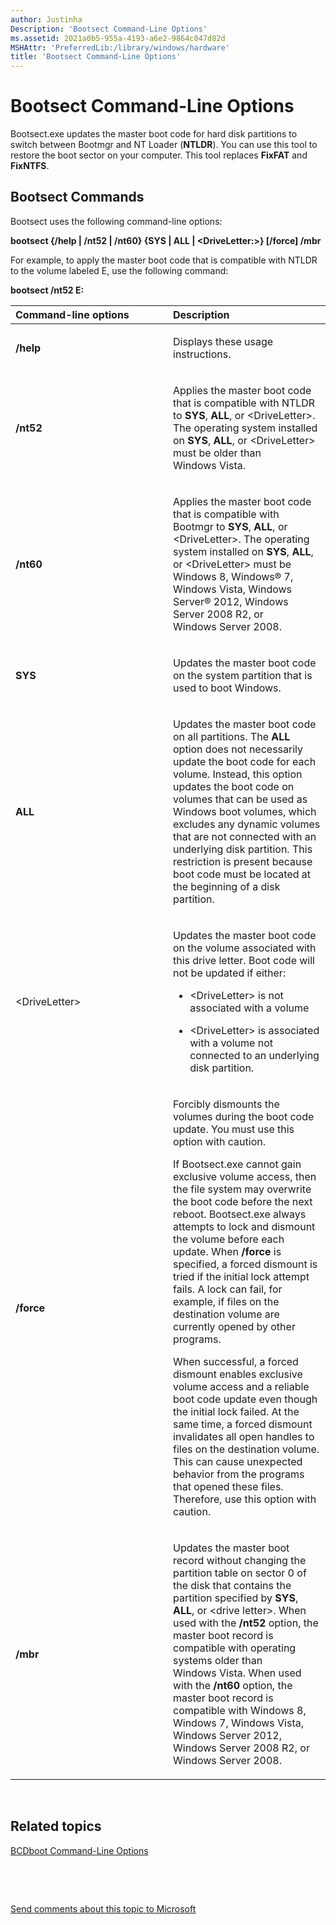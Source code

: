 ```yaml
---
author: Justinha
Description: 'Bootsect Command-Line Options'
ms.assetid: 2021a0b5-955a-4193-a6e2-9864c047d82d
MSHAttr: 'PreferredLib:/library/windows/hardware'
title: 'Bootsect Command-Line Options'
---
```


# Bootsect Command-Line Options


Bootsect.exe updates the master boot code for hard disk partitions to switch between Bootmgr and NT Loader (**NTLDR**). You can use this tool to restore the boot sector on your computer. This tool replaces **FixFAT** and **FixNTFS**.

## <span id="Bootsect_Commands"></span><span id="bootsect_commands"></span><span id="BOOTSECT_COMMANDS"></span>Bootsect Commands


Bootsect uses the following command-line options:

**bootsect {/help | /nt52 | /nt60} {SYS | ALL | &lt;DriveLetter:&gt;} \[/force\] /mbr**

For example, to apply the master boot code that is compatible with NTLDR to the volume labeled E, use the following command:

**bootsect /nt52 E:**

<table>
<colgroup>
<col width="50%" />
<col width="50%" />
</colgroup>
<thead>
<tr class="header">
<th align="left">Command-line options</th>
<th align="left">Description</th>
</tr>
</thead>
<tbody>
<tr class="odd">
<td align="left"><p><strong>/help</strong></p></td>
<td align="left"><p>Displays these usage instructions.</p></td>
</tr>
<tr class="even">
<td align="left"><p><strong>/nt52</strong></p></td>
<td align="left"><p>Applies the master boot code that is compatible with NTLDR to <strong>SYS</strong>, <strong>ALL</strong>, or &lt;DriveLetter&gt;. The operating system installed on <strong>SYS</strong>, <strong>ALL</strong>, or &lt;DriveLetter&gt; must be older than Windows Vista.</p></td>
</tr>
<tr class="odd">
<td align="left"><p><strong>/nt60</strong></p></td>
<td align="left"><p>Applies the master boot code that is compatible with Bootmgr to <strong>SYS</strong>, <strong>ALL</strong>, or &lt;DriveLetter&gt;. The operating system installed on <strong>SYS</strong>, <strong>ALL</strong>, or &lt;DriveLetter&gt; must be Windows 8, Windows® 7, Windows Vista, Windows Server® 2012, Windows Server 2008 R2, or Windows Server 2008.</p></td>
</tr>
<tr class="even">
<td align="left"><p><strong>SYS</strong></p></td>
<td align="left"><p>Updates the master boot code on the system partition that is used to boot Windows.</p></td>
</tr>
<tr class="odd">
<td align="left"><p><strong>ALL</strong></p></td>
<td align="left"><p>Updates the master boot code on all partitions. The <strong>ALL</strong> option does not necessarily update the boot code for each volume. Instead, this option updates the boot code on volumes that can be used as Windows boot volumes, which excludes any dynamic volumes that are not connected with an underlying disk partition. This restriction is present because boot code must be located at the beginning of a disk partition.</p></td>
</tr>
<tr class="even">
<td align="left"><p>&lt;DriveLetter&gt;</p></td>
<td align="left"><p>Updates the master boot code on the volume associated with this drive letter. Boot code will not be updated if either:</p>
<ul>
<li><p>&lt;DriveLetter&gt; is not associated with a volume</p></li>
<li><p>&lt;DriveLetter&gt; is associated with a volume not connected to an underlying disk partition.</p></li>
</ul></td>
</tr>
<tr class="odd">
<td align="left"><p><strong>/force</strong></p></td>
<td align="left"><p>Forcibly dismounts the volumes during the boot code update. You must use this option with caution.</p>
<p>If Bootsect.exe cannot gain exclusive volume access, then the file system may overwrite the boot code before the next reboot. Bootsect.exe always attempts to lock and dismount the volume before each update. When <strong>/force</strong> is specified, a forced dismount is tried if the initial lock attempt fails. A lock can fail, for example, if files on the destination volume are currently opened by other programs.</p>
<p>When successful, a forced dismount enables exclusive volume access and a reliable boot code update even though the initial lock failed. At the same time, a forced dismount invalidates all open handles to files on the destination volume. This can cause unexpected behavior from the programs that opened these files. Therefore, use this option with caution.</p></td>
</tr>
<tr class="even">
<td align="left"><p><strong>/mbr</strong></p></td>
<td align="left"><p>Updates the master boot record without changing the partition table on sector 0 of the disk that contains the partition specified by <strong>SYS</strong>, <strong>ALL</strong>, or &lt;drive letter&gt;. When used with the <strong>/nt52</strong> option, the master boot record is compatible with operating systems older than Windows Vista. When used with the <strong>/nt60</strong> option, the master boot record is compatible with Windows 8, Windows 7, Windows Vista, Windows Server 2012, Windows Server 2008 R2, or Windows Server 2008.</p></td>
</tr>
</tbody>
</table>

 

## <span id="related_topics"></span>Related topics


[BCDboot Command-Line Options](bcdboot-command-line-options-techref-di.md)

 

 

[Send comments about this topic to Microsoft](mailto:wsddocfb@microsoft.com?subject=Documentation%20feedback%20%5Bp_adk_online\p_adk_online%5D:%20Bootsect%20Command-Line%20Options%20%20RELEASE:%20%284/11/2016%29&body=%0A%0APRIVACY%20STATEMENT%0A%0AWe%20use%20your%20feedback%20to%20improve%20the%20documentation.%20We%20don't%20use%20your%20email%20address%20for%20any%20other%20purpose,%20and%20we'll%20remove%20your%20email%20address%20from%20our%20system%20after%20the%20issue%20that%20you're%20reporting%20is%20fixed.%20While%20we're%20working%20to%20fix%20this%20issue,%20we%20might%20send%20you%20an%20email%20message%20to%20ask%20for%20more%20info.%20Later,%20we%20might%20also%20send%20you%20an%20email%20message%20to%20let%20you%20know%20that%20we've%20addressed%20your%20feedback.%0A%0AFor%20more%20info%20about%20Microsoft's%20privacy%20policy,%20see%20http://privacy.microsoft.com/default.aspx. "Send comments about this topic to Microsoft")




